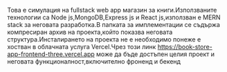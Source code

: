 Това е симулация на fullstack web app магазин за книги.Използваните технологии са Node js,MongoDB,Express js и React js,използван е MERN stack за неговата разработка.В папката за имплементации се съдържа компресиран архив на проекта,който показва неговата структура.Инсталирането на проекта не е необходимо понеже е хостван в облачната услуга Vercel.Чрез този линк https://book-store-app-frontend-three.vercel.app може да бъде достъпен целия проект и неговата функционалност,включително фроненд и бекенд 
